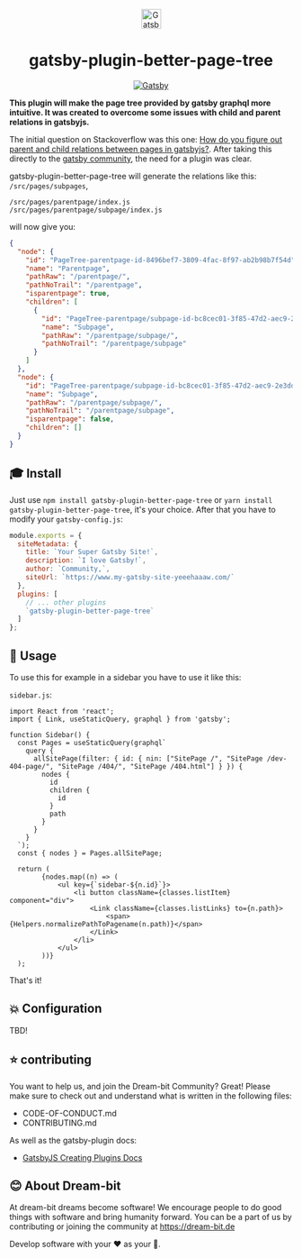 <p align="center">
<a href="https://www.gatsbyjs.com/">
  <img alt="Gatsby" src="https://camo.githubusercontent.com/c82d5dbe0efc4f71771b4c656fd96b91d6103a8d/68747470733a2f2f7777772e6761747362796a732e636f6d2f4761747362792d4d6f6e6f6772616d2e737667" width="35" />
</a>
</p>
<h1 align="center">
  gatsby-plugin-better-page-tree
</h1>

<p align="center">
  <a href="http://makeapullrequest.com">  
      <img alt="Gatsby" src="https://img.shields.io/badge/PRs-welcome-brightgreen" />
  </a>
</p>

**This plugin will make the page tree provided by gatsby graphql more intuitive. It was created to overcome some issues with child and parent relations in gatsbyjs.**

The initial question on Stackoverflow was this one: [How do you figure out parent and child relations between pages in gatsbyjs?](https://stackoverflow.com/questions/63674700/how-do-you-figure-out-parent-and-child-relations-between-pages-in-gatsbyjs). After taking this directly to the [gatsby community](https://github.com/gatsbyjs/gatsby/issues/26752), the need for a plugin was clear.

 gatsby-plugin-better-page-tree will generate the relations like this: `/src/pages/subpages`,

```
/src/pages/parentpage/index.js
/src/pages/parentpage/subpage/index.js
```

will now give you:

```JSON
{
  "node": {
    "id": "PageTree-parentpage-id-8496bef7-3809-4fac-8f97-ab2b98b7f54d",
    "name": "Parentpage",
    "pathRaw": "/parentpage/",
    "pathNoTrail": "/parentpage",
    "isparentpage": true,
    "children": [
      {
        "id": "PageTree-parentpage/subpage-id-bc8cec01-3f85-47d2-aec9-2e3ddc76df32",
        "name": "Subpage",
        "pathRaw": "/parentpage/subpage/",
        "pathNoTrail": "/parentpage/subpage"
      }
    ]
  },
  "node": {
    "id": "PageTree-parentpage/subpage-id-bc8cec01-3f85-47d2-aec9-2e3ddc76df32",
    "name": "Subpage",
    "pathRaw": "/parentpage/subpage/",
    "pathNoTrail": "/parentpage/subpage",
    "isparentpage": false,
    "children": []
  }
}
```

## :mortar_board: Install

Just use `npm install gatsby-plugin-better-page-tree` or `yarn install gatsby-plugin-better-page-tree`, it's your choice.
After that you have to modify your `gatsby-config.js`:

```javascript
module.exports = {
  siteMetadata: {
    title: `Your Super Gatsby Site!`,
    description: `I love Gatsby!`,
    author: `Community,`,
    siteUrl: `https://www.my-gatsby-site-yeeehaaaw.com/`
  },
  plugins: [
    // ... other plugins
    `gatsby-plugin-better-page-tree`
  ]
};
```

## :tada: Usage

To use this for example in a sidebar you have to use it like this:

`sidebar.js`:

```JSX
import React from 'react';
import { Link, useStaticQuery, graphql } from 'gatsby';

function Sidebar() {
  const Pages = useStaticQuery(graphql`
    query {
      allSitePage(filter: { id: { nin: ["SitePage /", "SitePage /dev-404-page/", "SitePage /404/", "SitePage /404.html"] } }) {
        nodes {
          id
          children {
            id
          }
          path
        }
      }
    }
  `);
  const { nodes } = Pages.allSitePage;

  return (
		{nodes.map((n) => (
			<ul key={`sidebar-${n.id}`}>
				<li button className={classes.listItem} component="div">
					<Link className={classes.listLinks} to={n.path}>
						<span>{Helpers.normalizePathToPagename(n.path)}</span>
					</Link>
				</li>
			</ul>
		))}
  );

```

That's it!


## :collision: Configuration

TBD!

## :star: contributing

You want to help us, and join the Dream-bit Community?
Great! Please make sure to check out and understand what is written in the following files:

- CODE-OF-CONDUCT.md
- CONTRIBUTING.md

As well as the gatsby-plugin docs:

- [GatsbyJS Creating Plugins Docs](https://www.gatsbyjs.com/docs/creating-plugins/)

## :blush: About Dream-bit

At dream-bit dreams become software!
We encourage people to do good things with software and bring humanity forward.
You can be a part of us by contributing or joining the community at https://dream-bit.de

Develop software with your :heart: as your :brain:.
